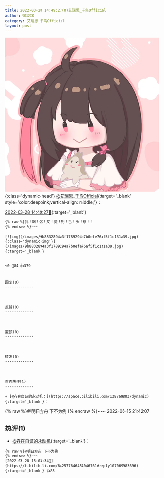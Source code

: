 ```yaml
---
title: 2022-03-28 14:49:27(0)艾瑞思_千鸟Official
author: 御坂IO
category: 艾瑞思_千鸟Official
layout: post
---
```


![img](/images/7e08840c56f251de28bdf766b647bd5fe9a5d50a.jpg){:class='dynamic-head'}
[@艾瑞思_千鸟Official](https://space.bilibili.com/1090010845/dynamic){:target='_blank' style='color:deeppink;vertical-align: middle;'}：

[2022-03-28 14:49:27🔗](https://t.bilibili.com/642577646454046761){:target='_blank'}

~~~
{% raw %}我！喝！粥！又！烫！到！舌！头！惹！！
{% endraw %}~~~

[![img](/images/9b8832894a3f1789294a7b0efe76af5f1c131a39.jpg){:class='dynamic-img'}](/images/9b8832894a3f1789294a7b0efe76af5f1c131a39.jpg){:target='_blank'}


↪️0 💬84 👍379


回复(0)
-------------



点赞(0)
-------------



置顶(0)
-------------



转发(0)
-------------



首页热评(1)
-------------

+ [@存在自证的永动机：](https://space.bilibili.com/138769803/dynamic){:target='_blank'}：
~~~
{% raw %}@明日方舟 下不为例
{% endraw %}~~~
2022-06-15 21:42:07


热评(1)
-------------

+ [@存在自证的永动机](https://space.bilibili.com/138769803/dynamic){:target='_blank'}：
~~~
{% raw %}@明日方舟 下不为例
{% endraw %}~~~
[2022-03-28 15:03:34🔗](https://t.bilibili.com/642577646454046761#reply107069983696){:target='_blank'} 👍85


